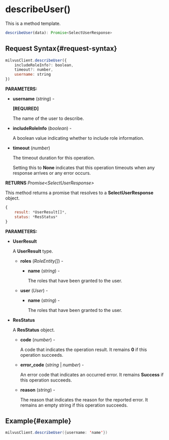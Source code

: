 # describeUser()

This is a method template.

```javascript
describeUser(data): Promise<SelectUserResponse>
```

## Request Syntax{#request-syntax}

```javascript
milvusClient.describeUser({
    includeRoleInfo?: boolean,
    timeout?: number,
    username: string
})
```

**PARAMETERS:**

- **username** (*string*) -

    **[REQUIRED]**

    The name of the user to describe.

- **includeRoleInfo** (*boolean*) -

    A boolean value indicating whether to include role information.

- **timeout** (*number*)  

    The timeout duration for this operation. 

    Setting this to **None** indicates that this operation timeouts when any response arrives or any error occurs.

**RETURNS** *Promise\<SelectUserResponse>*

This method returns a promise that resolves to a **SelectUserResponse** object.

```javascript
{
    result: *UserResult[]*,
    status: *ResStatus*
}
```

**PARAMETERS:**

- **UserResult**

    A **UserResult** type.

    - **roles** (*RoleEntity[]*) -

        - **name** (*string*) - 

            The roles that have been granted to the user.

    - **user** (*User*) -

        - **name** (*string*) - 

            The roles that have been granted to the user.

- **ResStatus**

    A **ResStatus** object.

    - **code** (*number*) -

        A code that indicates the operation result. It remains **0** if this operation succeeds.

    - **error_code** (*string* | *number*) -

        An error code that indicates an occurred error. It remains **Success** if this operation succeeds. 

    - **reason** (*string*) - 

        The reason that indicates the reason for the reported error. It remains an empty string if this operation succeeds.

## Example{#example}

```java
milvusClient.describeUser({username: 'name'})
```

